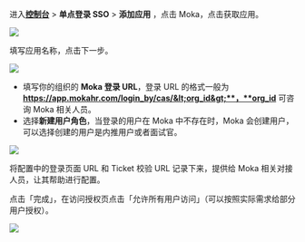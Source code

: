 <IntegrationDetailCard :title="`在 ${$localeConfig.brandName} 中创建应用`">

进入[**控制台**](https://console.authing.cn) > **单点登录 SSO** > **添加应用** ，点击 Moka，点击获取应用。

![](~@imagesZhCn/integration/mokahr/1-1.png)

填写应用名称，点击下一步。

![](~@imagesZhCn/integration/mokahr/1-2.png)

- 填写你的组织的 **Moka 登录 URL**，登录 URL 的格式一般为 **https://app.mokahr.com/login_by/cas/&lt;org_id&gt;**，**org_id** 可咨询 Moka 相关人员。
- 选择**新建用户角色**，当登录的用户在 Moka 中不存在时，Moka 会创建用户，可以选择创建的用户是内推用户或者面试官。

![](~@imagesZhCn/integration/mokahr/1-3.png)

将配置中的登录页面 URL 和 Ticket 校验 URL 记录下来，提供给 Moka 相关对接人员，让其帮助进行配置。

点击「完成」，在访问授权页点击「允许所有用户访问」（可以按照实际需求给部分用户授权）。

![](~@imagesZhCn/integration/mokahr/1-4.png)

</IntegrationDetailCard>
